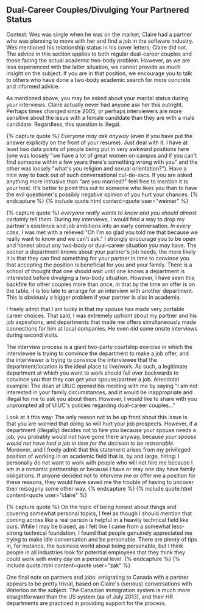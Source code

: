 ## Dual-Career Couples/Divulging Your Partnered Status

Context: Wes was single when he was on the market; Claire had a partner who was
planning to move with her and find a job in the software industry.  Wes
mentioned his relationship status in his cover letters; Claire did not.  The
advice in this section applies to both regular dual-career couples and those
facing the actual academic two-body problem. However, as we are less experienced
with the latter situation, we cannot provide as much insight on the subject.  If
you are in that position, we encourage you to talk to others who have done a
two-body academic search for more concrete and informed advice.

As mentioned above, you may be asked about your marital status during your
interviews.  Claire actually never had anyone ask her this outright. Perhaps
times changed since 2005, or perhaps interviewers are more sensitive about the
issue with a female candidate than they are with a male candidate.  Regardless,
this question is illegal. 

{% capture quote %}
*Everyone may ask anyway* (even if you have put the answer
explicitly on the front of your resume). Just deal with it. I have at least two
data points of people being put in very awkward positions here (one was loosely
"we have a lot of great women on campus and if you can't find someone within a
few years there's something wrong with you" and the other was loosely "what's
you religion and sexual orientation?"). Have a nice way to back out of such
conversational cul-de-sacs. If you are asked anything more intrusive than "are
you married?"  feel free to mention it to your host. It's better to point this
out to someone who likes you than to have the evil questioner's possibly
negative opinion of you hurt your chances.
{% endcapture %}
{% include quote.html content=quote user="weimer" %}

{% capture quote %}
*everyone really wants to know and you should
almost certainly tell them.*  During my interviews, I would
find a way to drop my partner's existence and job ambitions into an early
conversation. *In every case*, I was met with a relieved "Oh I'm so glad
you told me that because we really want to know and we can't ask."  I strongly
encourage you to be open and honest about any two-body or dual-career situation
you may have.  The sooner a department knows about your partner's job needs, the
more likely it is that they can find something for your partner in time to
convince you that accepting the position is beneficial for you and your family.
There is a school of thought that one should wait until one knows a department
is interested before divulging a two-body situation.  However, I have seen this
backfire for other couples more than once, in that by the time an offer is on
the table, it is too late to arrange for an interview with another department.
This is obviously a bigger problem if your partner is also in academia.

I freely admit that I am lucky in that my spouse has made very portable career
choices.  That said, I was extremely upfront about my partner and his job
aspirations, and departments that made me offers simultaneously made connections
for him at local companies.  He even did some onsite interviews during second
visits.

The interview process is a giant two-party courtship exercise in which the
interviewee is trying to convince the department to make a job offer, and the
interviewer is trying to convince the interviewee that the department/location
is the ideal place to live/work.  As such, a legitimate department at which you
want to work should fall over backwards to convince you that they can get your
spouse/partner a job.  Anecdotal example: The dean at UIUC opened his meeting
with me by saying "I am not interested in your family circumstances, and it
would be inappropriate and illegal for me to ask you about them.  However, I
would like to share with you unprompted all of UIUC's policies regarding
dual-career couples..."

Look at it this way: The only reason not to be up front about this issue is that
you are worried that doing so will hurt your job prospects.  However, if a
department (illegally) decides not to hire you because your spouse needs a job,
you probably would not have gone there anyway, because
*your spouse would not have had a job in time for the decision to be
reasonable.* Moreover, and I freely admit that this statement arises from my
privileged position of working in an academic field that is, by and large,
hiring: I personally do not want to work with people who will not hire me
because I am in a romantic partnership or because I have or may one day have
family obligations. If anyone decided not to interview me or offer me a
position for these reasons, they would have saved me the trouble of having to
uncover their misogyny some other way.
{% endcapture %}
{% include quote.html content=quote user="claire" %}

{% capture quote %}
On the topic of being honest about things and covering somewhat personal topics,
I feel as though I should mention that coming across like a real person is
helpful in a heavily technical field like ours.  While I may be biased, as I
felt like I came from a somewhat less-strong technical foundation, I found that
people genuinely appreciated me trying to make idle conversation and be
personable.  There are plenty of tips in, for instance, the business world about
being personable, but I think people in all industries look for potential
employees that they think they could work with every day on a personal level.
{% endcapture %}
{% include quote.html content=quote user="zak" %}

One final note on partners and jobs: emigrating to Canada with a partner appears
to be pretty trivial, based on Claire's (serious) conversations with Waterloo on
the subject.  The Canadian immigration system is much more straightforward than
the US system (as of July 2013), and their HR departments are practiced in
providing support for the process.